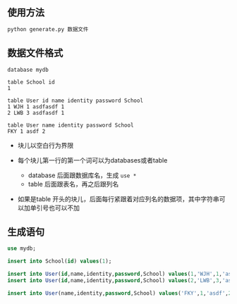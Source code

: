 ## 使用方法

```bash
python generate.py 数据文件
```

## 数据文件格式

```
database mydb

table School id
1

table User id name identity password School
1 WJH 1 asdfasdf 1
2 LWB 3 asdfasdf 1

table User name identity password School
FKY 1 asdf 2

```
- 块儿以空白行为界限

- 每个块儿第一行的第一个词可以为databases或者table
    - database 后面跟数据库名，生成 `use *`
    - table 后面跟表名，再之后跟列名

- 如果是table 开头的块儿，后面每行紧跟着对应列名的数据项，其中字符串可以加单引号也可以不加

## 生成语句

```sql
use mydb;

insert into School(id) values(1);

insert into User(id,name,identity,password,School) values(1,'WJH',1,'asdfasdf',1);
insert into User(id,name,identity,password,School) values(2,'LWB',3,'asdfasdf',1);

insert into User(name,identity,password,School) values('FKY',1,'asdf',2);
```
